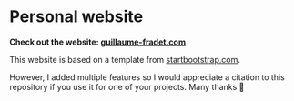 # Personal website

**Check out the website: [guillaume-fradet.com](https://guillaume-fradet.com/)**

This website is based on a template from [startbootstrap.com](https://startbootstrap.com/).

However, I added multiple features so I would appreciate a citation to this repository if you use it for one of your projects. Many thanks 🙏
